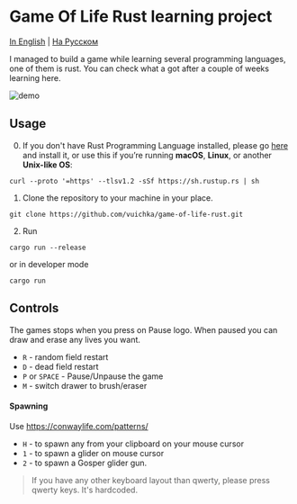 # Game Of Life Rust learning project

[In English](README.md) | [На Русском](/src/static/ruREADME.md)

I managed to build a game while learning several programming languages, one of them is rust. You can check what a got after a couple of weeks learning here.

![demo](/src/static/demo.gif)

## Usage 

0. If you don't have Rust Programming Language installed, please go [here](https://www.rust-lang.org/tools/install) and install it, or use this if you’re running **macOS**, **Linux**, or another **Unix-like OS**:
```shell
curl --proto '=https' --tlsv1.2 -sSf https://sh.rustup.rs | sh
```

1. Clone the repository to your machine in your place.
```shell
git clone https://github.com/vuichka/game-of-life-rust.git
```

2. Run
```shell
cargo run --release
```

or in developer mode
```shell
cargo run
```

## Controls
The games stops when you press on Pause logo. When paused you can draw and erase any lives you want.

- `R` - random field restart
- `D` - dead field restart
- `P` or `SPACE` - Pause/Unpause the game
- `M` - switch drawer to brush/eraser

#### Spawning

Use https://conwaylife.com/patterns/

- `H` - to spawn any from your clipboard on your mouse cursor
- `1` - to spawn a glider on mouse cursor
- `2` - to spawn a Gosper glider gun.

> If you have any other keyboard layout than qwerty, please press qwerty keys. It's hardcoded.
